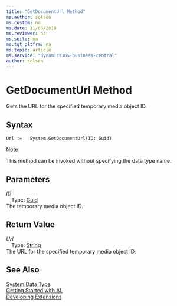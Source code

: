 ```yaml
---
title: "GetDocumentUrl Method"
ms.author: solsen
ms.custom: na
ms.date: 11/06/2018
ms.reviewer: na
ms.suite: na
ms.tgt_pltfrm: na
ms.topic: article
ms.service: "dynamics365-business-central"
author: solsen
---
```

[//]: # (START>DO_NOT_EDIT)
[//]: # (IMPORTANT:Do not edit any of the content between here and the END>DO_NOT_EDIT.)
[//]: # (Any modifications should be made in the .xml files in the ModernDev repo.)
# GetDocumentUrl Method
Gets the URL for the specified temporary media object ID.

## Syntax
```
Url :=   System.GetDocumentUrl(ID: Guid)
```
> [!NOTE]  
> This method can be invoked without specifying the data type name.  
## Parameters
*ID*  
&emsp;Type: [Guid](../guid/guid-data-type.md)  
The temporary media object ID.  


## Return Value
*Url*  
&emsp;Type: [String](../string/string-data-type.md)  
The URL for the specified temporary media object ID.  


[//]: # (IMPORTANT: END>DO_NOT_EDIT)
## See Also
[System Data Type](system-data-type.md)  
[Getting Started with AL](../../devenv-get-started.md)  
[Developing Extensions](../../devenv-dev-overview.md)